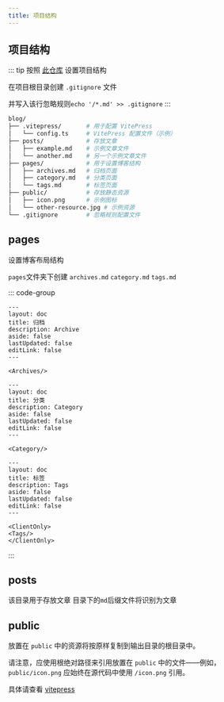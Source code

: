 ```yaml
---
title: 项目结构
---
```


## 项目结构

::: tip
按照 [此仓库](https://github.com/Theo-Messi/tools/tree/main/packages/blog) 设置项目结构

在项目根目录创建 `.gitignore` 文件

并写入该行忽略规则`echo '/*.md' >> .gitignore`
:::

```sh
blog/
├── .vitepress/       # 用于配置 VitePress
│   └── config.ts     # VitePress 配置文件（示例）
├── posts/            # 存放文章
│   ├── example.md    # 示例文章文件
│   └── another.md    # 另一个示例文章文件
├── pages/            # 用于设置博客结构
│   ├── archives.md   # 归档页面
│   ├── category.md   # 分类页面
│   └── tags.md       # 标签页面
├── public/           # 存放静态资源
│   ├── icon.png      # 示例图标
│   └── other-resource.jpg # 示例资源
└── .gitignore        # 忽略规则配置文件
```

## pages

设置博客布局结构

`pages`文件夹下创建 `archives.md` `category.md` `tags.md`

::: code-group

```md[archives.md]
---
layout: doc
title: 归档
description: Archive
aside: false
lastUpdated: false
editLink: false
---

<Archives/>

```

```md[category.md]
---
layout: doc
title: 分类
description: Category
aside: false
lastUpdated: false
editLink: false
---

<Category/>

```

```md[tags.md]
---
layout: doc
title: 标签
description: Tags
aside: false
lastUpdated: false
editLink: false
---

<ClientOnly>
<Tags/>
</ClientOnly>

```

:::

## posts

该目录用于存放文章 目录下的`md`后缀文件将识别为文章

## public

放置在 `public` 中的资源将按原样复制到输出目录的根目录中。

请注意，应使用根绝对路径来引用放置在 `public` 中的文件——例如，`public/icon.png` 应始终在源代码中使用 `/icon.png` 引用。

具体请查看 [vitepress](https://vitepress.dev/guide/asset-handling#the-public-directory)
